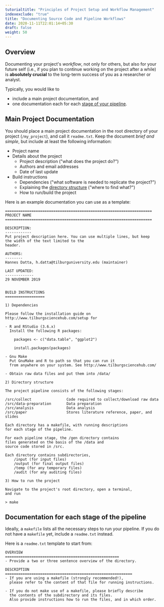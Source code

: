 ```yaml
---
tutorialtitle: "Principles of Project Setup and Workflow Management"
indexexclude: "true"
title: "Documenting Source Code and Pipeline Workflows"
date: 2020-11-11T22:01:14+05:30
draft: false
weight: 50
---
```


## Overview

Documenting your project's *workflow*, not only for others, but also for your future self (i.e., if you plan to continue working on the project
after a while) is **absolutely crucial** to the long-term success of you as a researcher or analyst.

Typically, you would like to

- include a main project documentation, and
- one documentation each for each [stage of your pipeline](pipeline.md).

## Main Project Documentation

You should place a main project documentation in the root directory of your project (`/my_project`),
and call it `readme.txt`. Keep the document *brief and simple*, but include at
least the following information:

* Project name
* Details about the project
	* Project description ("what does the project do?")
	* Authors and email addresses
	* Date of last update
* Build instructions
	* Dependencies ("what software is needed to replicate the project?")
	* Explaining the [directory structure](directories.md) ("where to find what?")
	* How to run/build the project

Here is an example documentation you can use as a template:


```
===================================================================
PROJECT NAME
===================================================================

DESCRIPTION:
------------
Put project description here. You can use multiple lines, but keep
the width of the text limited to the
header.

AUTHORS:
--------
Hannes Datta, h.datta@tilburguniversity.edu (maintainer)

LAST UPDATED:
-------------
29 NOVEMBER 2019


BUILD INSTRUCTIONS
==================

1) Dependencies

Please follow the installation guide on
http://www.tilburgsciencehub.com/setup for

- R and RStudio (3.6.x)
  Install the following R packages:

	packages <- c("data.table", "ggplot2")

	install.packages(packages)

- Gnu Make
  Put GnuMake and R to path so that you can run it
  from anywhere on your system. See http://www.tilburgsciencehub.com/

- Obtain raw data files and put them into /data/

2) Directory structure

The project pipeline consists of the following stages:

/src/collect                Code required to collect/download raw data
/src/data-preparation       Data preparation
/src/analysis               Data analysis
/src/paper                  Stores literature reference, paper, and slides

Each directory has a makefile, with running descriptions
for each stage of the pipeline.

For each pipeline stage, the /gen directory contains
files generated on the basis of the /data and
source code stored in /src.

Each directory contains subdirectories,
	/input (for input files)
	/output (for final output files)
	/temp (for any temporary files)
	/audit (for any auditing files)

3) How to run the project

Navigate to the project's root directory, open a terminal,
and run

> make

```

## Documentation for each stage of the pipeline

Ideally, a `makefile` lists all the necessary steps to
run your pipeline. If you do not have a `makefile` yet, include
a `readme.txt` instead.

Here is a `readme.txt` template to start from:

```
OVERVIEW
====================================================
- Provide a two or three sentence overview of the directory.

DESCRIPTION
==========================================================
- If you are using a makefile (strongly recommended!),
  please refer to the content of that file for running instructions.

- If you do not make use of a makefile, please briefly describe
  the contents of the subdirectory and its files.
  Also provide instructions how to run the files, and in which order.

```
